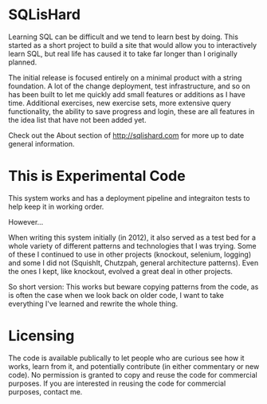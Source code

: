 SQLisHard
=========

Learning SQL can be difficult and we tend to learn best by doing. This started as a short project 
to build a site that would allow you to interactively learn SQL, but real life has caused it to 
take far longer than I originally planned.

The initial release is focused entirely on a minimal product with a string foundation. A lot of 
the change deployment, test infrastructure, and so on has been built to let me quickly add small
features or additions as I have time. Additional exercises, new exercise sets, more extensive
query functionality, the ability to save progress and login, these are all features in the idea 
list that have not been added yet.

Check out the About section of http://sqlishard.com for more up to date general information.

This is Experimental Code
==========================

This system works and has a deployment pipeline and integraiton tests to help keep it in working
order.

However...

When writing this system initially (in 2012), it also served as a test bed for a whole variety of
different patterns and technologies that I was trying. Some of these I continued to use in other
projects (knockout, selenium, logging) and some I did not (SquishIt, Chutzpah, general architecture
 patterns). Even the ones I kept, like knockout, evolved a great deal in other projects.

So short version: This works but beware copying patterns from the code, as is often the case when
we look back on older code, I want to take everything I've learned and rewrite the whole thing.

Licensing
==========

The code is available publically to let people who are curious see how it works, learn from it, and 
potentially contribute (in either commentary or new code). No permission is granted to copy and 
reuse the code for commercial purposes. If you are interested in reusing the code for commercial
purposes, contact me.
